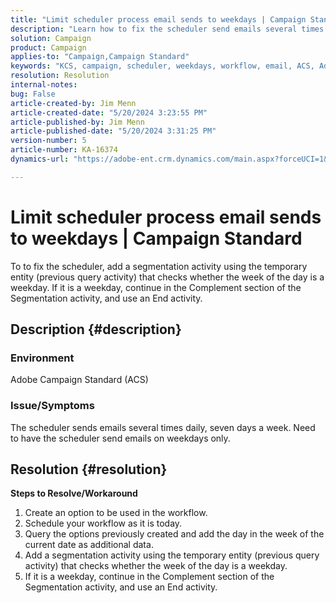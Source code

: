 ```yaml
---
title: "Limit scheduler process email sends to weekdays | Campaign Standard"
description: "Learn how to fix the scheduler send emails several times daily, seven days a week."
solution: Campaign
product: Campaign
applies-to: "Campaign,Campaign Standard"
keywords: "KCS, campaign, scheduler, weekdays, workflow, email, ACS, Adobe Campaign Standard, Troubleshooting"
resolution: Resolution
internal-notes: 
bug: False
article-created-by: Jim Menn
article-created-date: "5/20/2024 3:23:55 PM"
article-published-by: Jim Menn
article-published-date: "5/20/2024 3:31:25 PM"
version-number: 5
article-number: KA-16374
dynamics-url: "https://adobe-ent.crm.dynamics.com/main.aspx?forceUCI=1&pagetype=entityrecord&etn=knowledgearticle&id=508fa9f5-bc16-ef11-9f8a-6045bd006268"

---
```

# Limit scheduler process email sends to weekdays | Campaign Standard


To to fix the scheduler, add a segmentation activity using the temporary entity (previous query activity) that checks whether the week of the day is a weekday. If it is a weekday, continue in the Complement section of the Segmentation activity, and use an End activity.

## Description {#description}


### <b>Environment</b>

Adobe Campaign Standard (ACS)



### <b>Issue/Symptoms</b>

The scheduler sends emails several times daily, seven days a week. Need to have the scheduler send emails on weekdays only.


## Resolution {#resolution}

<b>Steps to Resolve/Workaround</b>
1. Create an option to be used in the workflow.
2. Schedule your workflow as it is today.
3. Query the options previously created and add the day in the week of the current date as additional data.
4. Add a segmentation activity using the temporary entity (previous query activity) that checks whether the week of the day is a weekday.
5. If it is a weekday, continue in the Complement section of the Segmentation activity, and use an End activity.






